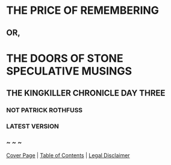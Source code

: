 # THE PRICE OF REMEMBERING

## OR,

# THE DOORS OF STONE SPECULATIVE MUSINGS

## THE KINGKILLER CHRONICLE DAY THREE

### NOT PATRICK ROTHFUSS

### LATEST VERSION

### ~ ~ ~

[Cover Page](Cover_Page.md) | [Table of Contents](Table_of_Contents.md) | [Legal Disclaimer](Legal_Disclaimer.md)

